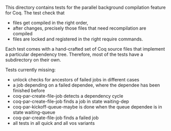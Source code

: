 This directory contains tests for the parallel background
compilation feature for Coq. The test check that
- files get compiled in the right order, 
- after changes, precisely those files that need recompilation
  are compiled
- files are locked and registered in the right require commands.

Each test comes with a hand-crafted set of Coq source files that
implement a particular dependency tree. Therefore, most of the
tests have a subdirectory on their own.

Tests currently missing:
- unlock checks for ancestors of failed jobs in different cases
- a job depending on a failed dependee, where the dependee has
  been finished before
- coq-par-create-file-job detects a dependency cycle
- coq-par-create-file-job finds a job in state waiting-dep
- coq-par-kickoff-queue-maybe is done when the queue dependee is
  in state waiting-queue
- coq-par-create-file-job finds a failed job
- all tests in all quick and all vos variants
